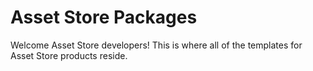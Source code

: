 # Asset Store Packages
Welcome Asset Store developers!  This is where all of the templates for Asset Store products reside.